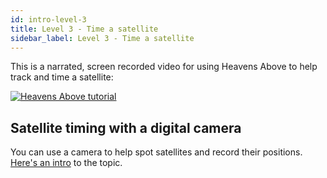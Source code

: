 ```yaml
---
id: intro-level-3
title: Level 3 - Time a satellite
sidebar_label: Level 3 - Time a satellite
---
```


<div class="header--tutorial" style="background-image: url('/img/learning_hub-illustrations-covers-200415-1434-03.jpg');"></div>

This is a narrated, screen recorded video for using Heavens Above to help track and time a satellite:

[![Heavens Above tutorial](http://img.youtube.com/vi/DmSL1MweU7M/0.jpg)](http://www.youtube.com/watch?v=DmSL1MweU7M)


## Satellite timing with a digital camera

You can use a camera to help spot satellites and record their positions. [Here's an intro](photographing-sats) to the topic.

